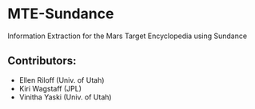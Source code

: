 # MTE-Sundance
Information Extraction for the Mars Target Encyclopedia using Sundance

## Contributors:
* Ellen Riloff (Univ. of Utah)
* Kiri Wagstaff (JPL)
* Vinitha Yaski (Univ. of Utah)
